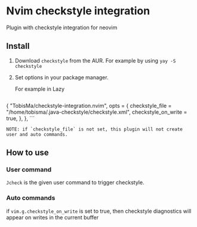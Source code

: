 # Nvim checkstyle integration
Plugin with checkstyle integration for neovim

## Install
1. Download `checkstyle` from the AUR. For example by using `yay -S checkstyle`
2. Set options in your package manager.

    For example in Lazy
    ```lua
{
    "TobisMa/checkstyle-integration.nvim",
    opts = {
        checkstyle_file = "/home/tobisma/.java-checkstyle/checkstyle.xml",
        checkstyle_on_write = true,
    },
},
    ```

    NOTE: if `checkstyle_file` is not set, this plugin will not create user and auto commands.

## How to use
### User command
`Jcheck` is the given user command to trigger checkstyle.

### Auto commands
if `vim.g.checkstyle_on_write` is set to true, then checkstyle diagnostics will appear on writes in the current buffer

